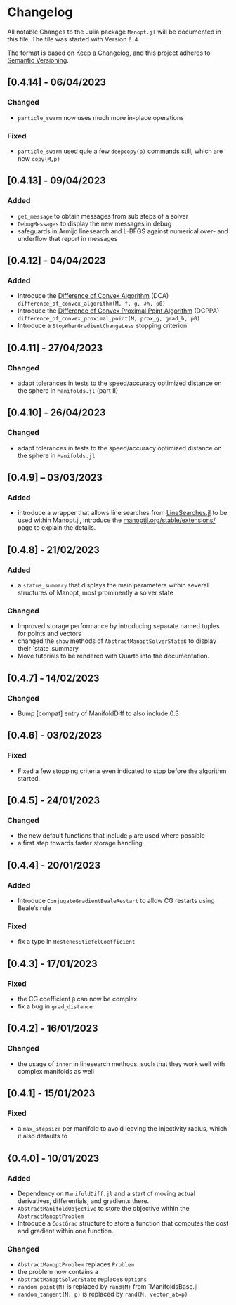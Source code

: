 # Changelog

All notable Changes to the Julia package `Manopt.jl` will be documented in this file. The file was started with Version `0.4`.

The format is based on [Keep a Changelog](https://keepachangelog.com/en/1.0.0/),
and this project adheres to [Semantic Versioning](https://semver.org/spec/v2.0.0.html).

## [0.4.14] - 06/04/2023

### Changed
* `particle_swarm` now uses much more in-place operations

### Fixed
* `particle_swarm` used quie a few `deepcopy(p)` commands still, which are now `copy(M,p)`

## [0.4.13] - 09/04/2023

### Added

* `get_message` to obtain messages from sub steps of a solver
* `DebugMessages` to display the new messages in debug
* safeguards in Armijo linesearch and L-BFGS against numerical over- and underflow that report in messages

## [0.4.12] - 04/04/2023

### Added

* Introduce the [Difference of Convex Algorithm](https://manoptjl.org/stable/solvers/difference_of_convex/#DCASolver) (DCA)
  `difference_of_convex_algorithm(M, f, g, ∂h, p0)`
* Introduce the [Difference of Convex Proximal Point Algorithm](https://manoptjl.org/stable/solvers/difference_of_convex/#DCPPASolver) (DCPPA)
  `difference_of_convex_proximal_point(M, prox_g, grad_h, p0)`
* Introduce a `StopWhenGradientChangeLess` stopping criterion

## [0.4.11] - 27/04/2023

### Changed

* adapt tolerances in tests to the speed/accuracy optimized distance on the sphere in `Manifolds.jl` (part II)

## [0.4.10] - 26/04/2023

### Changed

* adapt tolerances in tests to the speed/accuracy optimized distance on the sphere in `Manifolds.jl`

## [0.4.9] – 03/03/2023

### Added

* introduce a wrapper that allows line searches from [LineSearches.jl](https://github.com/JuliaNLSolvers/LineSearches.jl)
  to be used within Manopt.jl, introduce the [manoptjl.org/stable/extensions/](https://manoptjl.org/stable/extensions/)
  page to explain the details.

## [0.4.8] - 21/02/2023

### Added

* a `status_summary` that displays the main parameters within several structures of Manopt,
  most prominently a solver state

### Changed

* Improved storage performance by introducing separate named tuples for points and vectors
* changed the `show` methods of `AbstractManoptSolverState`s to display their `state_summary
* Move tutorials to be rendered with Quarto into the documentation.

## [0.4.7] - 14/02/2023

### Changed

* Bump [compat] entry of ManifoldDiff to also include 0.3

## [0.4.6] - 03/02/2023

### Fixed

* Fixed a few stopping criteria even indicated to stop before the algorithm started.

## [0.4.5] - 24/01/2023

### Changed

* the new default functions that include `p` are used where possible
* a first step towards faster storage handling

## [0.4.4] - 20/01/2023

### Added

* Introduce `ConjugateGradientBealeRestart` to allow CG restarts using Beale‘s rule

### Fixed

* fix a type in `HestenesStiefelCoefficient`


## [0.4.3] - 17/01/2023

### Fixed

* the CG coefficient `β` can now be complex
* fix a bug in `grad_distance`

## [0.4.2] - 16/01/2023

### Changed

* the usage of `inner` in linesearch methods, such that they work well with
  complex manifolds as well


## [0.4.1] - 15/01/2023

### Fixed

* a `max_stepsize` per manifold to avoid leaving the injectivity radius,
  which it also defaults to

## {0.4.0] - 10/01/2023

### Added

* Dependency on `ManifoldDiff.jl` and a start of moving actual derivatives, differentials,
  and gradients there.
* `AbstractManifoldObjective` to store the objective within the `AbstractManoptProblem`
* Introduce a `CostGrad` structure to store a function that computes the cost and gradient
  within one function.

### Changed

* `AbstractManoptProblem` replaces `Problem`
* the problem now contains a
* `AbstractManoptSolverState` replaces `Options`
* `random_point(M)` is replaced by `rand(M)` from `ManifoldsBase.jl
* `random_tangent(M, p)` is replaced by `rand(M; vector_at=p)`
